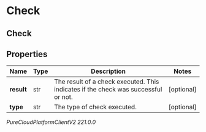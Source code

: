 # Check

## Check

## Properties

|Name | Type | Description | Notes|
|------------ | ------------- | ------------- | -------------|
| **result** | str | The result of a check executed. This indicates if the check was successful or not. | [optional] |
| **type** | str | The type of check executed. | [optional] |



_PureCloudPlatformClientV2 221.0.0_
